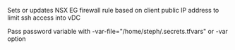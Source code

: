 Sets or updates NSX EG firewall rule based on client public IP address to limit ssh access into vDC

Pass password variable with -var-file="/home/steph/.secrets.tfvars" or -var option
